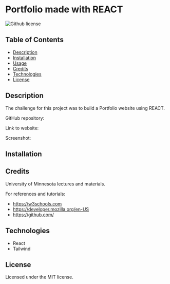 # Portfolio made with REACT

![Github license](https://img.shields.io/badge/license-MIT-blue.svg)

## Table of Contents

- [Description](#description)
- [Installation](#installation)
- [Usage](#usage)
- [Credits](#credits)
- [Technologies](#technologies)
- [License](#license)

## Description

The challenge for this project was to build a Portfolio website using REACT.

GitHub repository:

Link to website:

Screenshot:

## Installation

## Credits

University of Minnesota lectures and materials.

For references and tutorials:

- https://w3schools.com
- https://developer.mozilla.org/en-US
- https://github.com/

## Technologies

- React
- Tailwind

## License

Licensed under the MIT license.
